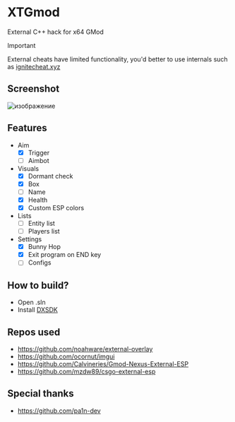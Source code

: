 # XTGmod
External C++ hack for x64 GMod

> [!IMPORTANT]
> External cheats have limited functionality, you'd better to use internals such as [ignitecheat.xyz](https://ignitecheat.xyz)

## Screenshot
![изображение](https://github.com/user-attachments/assets/0ce7bc11-8d99-48dd-8b22-f51ececa6a33)


## Features
- Aim
  - [x] Trigger
  - [ ] Aimbot
- Visuals
  - [x] Dormant check
  - [x] Box
  - [ ] Name
  - [x] Health
  - [x] Custom ESP colors
- Lists
  - [ ] Entity list
  - [ ] Players list
- Settings
  - [x] Bunny Hop
  - [x] Exit program on END key
  - [ ] Configs

## How to build?
- Open .sln
- Install [DXSDK](https://www.microsoft.com/en-us/download/details.aspx?id=6812)
 
## Repos used
- https://github.com/noahware/external-overlay
- https://github.com/ocornut/imgui
- https://github.com/Calvineries/Gmod-Nexus-External-ESP
- https://github.com/mzdw89/csgo-external-esp

## Special thanks
- https://github.com/pa1n-dev
